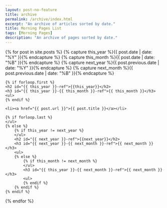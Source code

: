```yaml
---
layout: post-no-feature
title: archive
permalink: /archive/index.html
excerpt: "An archive of articles sorted by date."
title: Morning Pages List
tags: [Morning Pages]
description: "An archive of pages sorted by date."
---
```


{% for post in site.posts  %}
    {% capture this_year %}{{ post.date | date: "%Y" }}{% endcapture %}
    {% capture this_month %}{{ post.date | date: "%B" }}{% endcapture %}
    {% capture next_year %}{{ post.previous.date | date: "%Y" }}{% endcapture %}
    {% capture next_month %}{{ post.previous.date | date: "%B" }}{% endcapture %}

    {% if forloop.first %}
    <h2 id="{{ this_year }}-ref">{{this_year}}</h2>
    <h3 id="{{ this_year }}-{{ this_month }}-ref">{{ this_month }}</h3>
    <ul>
    {% endif %}

    <li><a href="{{ post.url }}">{{ post.title }}</a></li>

    {% if forloop.last %}
    </ul>
    {% else %}
        {% if this_year != next_year %}
        </ul>
        <h2 id="{{ next_year }}-ref">{{next_year}}</h2>
        <h3 id="{{ next_year }}-{{ next_month }}-ref">{{ next_month }}</h3>
        <ul>
        {% else %}    
            {% if this_month != next_month %}
            </ul>
            <h3 id="{{ this_year }}-{{ next_month }}-ref">{{ next_month }}</h3>
            <ul>
            {% endif %}
        {% endif %}
    {% endif %}
{% endfor %}